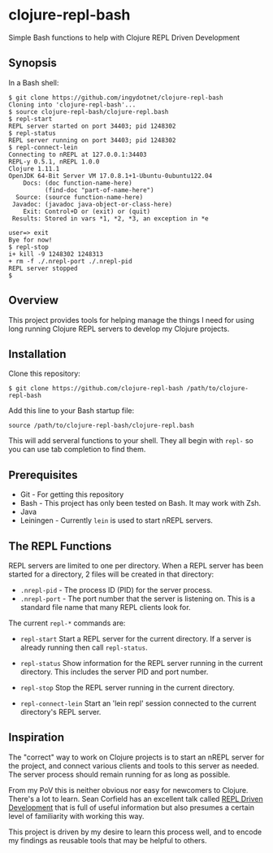 clojure-repl-bash
=================

Simple Bash functions to help with Clojure REPL Driven Development


## Synopsis

In a Bash shell:

```
$ git clone https://github.com/ingydotnet/clojure-repl-bash
Cloning into 'clojure-repl-bash'...
$ source clojure-repl-bash/clojure-repl.bash
$ repl-start
REPL server started on port 34403; pid 1248302
$ repl-status
REPL server running on port 34403; pid 1248302
$ repl-connect-lein
Connecting to nREPL at 127.0.0.1:34403
REPL-y 0.5.1, nREPL 1.0.0
Clojure 1.11.1
OpenJDK 64-Bit Server VM 17.0.8.1+1-Ubuntu-0ubuntu122.04
    Docs: (doc function-name-here)
          (find-doc "part-of-name-here")
  Source: (source function-name-here)
 Javadoc: (javadoc java-object-or-class-here)
    Exit: Control+D or (exit) or (quit)
 Results: Stored in vars *1, *2, *3, an exception in *e

user=> exit
Bye for now!
$ repl-stop
i+ kill -9 1248302 1248313
+ rm -f ./.nrepl-port ./.nrepl-pid
REPL server stopped
$
```


## Overview

This project provides tools for helping manage the things I need for using long
running Clojure REPL servers to develop my Clojure projects.


## Installation

Clone this repository:
```
$ git clone https://github.com/clojure-repl-bash /path/to/clojure-repl-bash
```

Add this line to your Bash startup file:
```
source /path/to/clojure-repl-bash/clojure-repl.bash
```

This will add serveral functions to your shell.
They all begin with `repl-` so you can use tab completion to find them.


## Prerequisites

* Git - For getting this repository
* Bash - This project has only been tested on Bash.
  It may work with Zsh.
* Java
* Leiningen - Currently `lein` is used to start nREPL servers.


## The REPL Functions

REPL servers are limited to one per directory.
When a REPL server has been started for a directory, 2 files will be created in
that directory:

* `.nrepl-pid` - The process ID (PID) for the server process.
* `.nrepl-port` - The port number that the server is listening on.
  This is a standard file name that many REPL clients look for.

The current `repl-*` commands are:

* `repl-start`
  Start a REPL server for the current directory.
  If a server is already running then call `repl-status`.

* `repl-status`
  Show information for the REPL server running in the current directory.
  This includes the server PID and port number.

* `repl-stop`
  Stop the REPL server running in the current directory.

* `repl-connect-lein`
  Start an 'lein repl' session connected to the current directory's REPL
  server.


## Inspiration

The "correct" way to work on Clojure projects is to start an nREPL server for
the project, and connect various clients and tools to this server as needed.
The server process should remain running for as long as possible.

From my PoV this is neither obvious nor easy for newcomers to Clojure.
There's a lot to learn.
Sean Corfield has an excellent talk called [REPL Driven Development](
https://www.youtube.com/watch?v=gIoadGfm5T8) that is full of useful information
but also presumes a certain level of familiarity with working this way.

This project is driven by my desire to learn this process well, and to encode
my findings as reusable tools that may be helpful to others.
